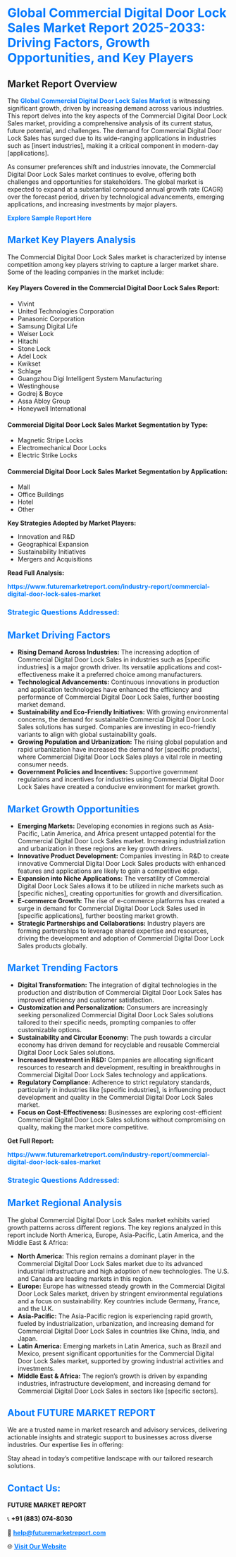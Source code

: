 <h1 style="color: #007BFF;">Global Commercial Digital Door Lock Sales Market Report 2025-2033: Driving Factors, Growth Opportunities, and Key Players</h1>

<section id="overview">
<h2>Market Report Overview</h2>
<p>The <a href="https://www.futuremarketreport.com/industry-report/commercial-digital-door-lock-sales-market" style="color: #007BFF; text-decoration: none;"><strong>Global Commercial Digital Door Lock Sales Market</strong></a> is witnessing significant growth, driven by increasing demand across various industries. This report delves into the key aspects of the Commercial Digital Door Lock Sales market, providing a comprehensive analysis of its current status, future potential, and challenges. The demand for Commercial Digital Door Lock Sales has surged due to its wide-ranging applications in industries such as [insert industries], making it a critical component in modern-day [applications].</p>
<p>As consumer preferences shift and industries innovate, the Commercial Digital Door Lock Sales market continues to evolve, offering both challenges and opportunities for stakeholders. The global market is expected to expand at a substantial compound annual growth rate (CAGR) over the forecast period, driven by technological advancements, emerging applications, and increasing investments by major players.</p>
</section>

<section id="overview">
<p><a href="https://www.futuremarketreport.com/request-sample/reportId=108888" style="color: #007BFF; text-decoration: none;"><strong>Explore Sample Report Here</strong></a></p>
</section>

<section id="key-players">
<h2 style="color: #007BFF;">Market Key Players Analysis</h2>
<p>The Commercial Digital Door Lock Sales market is characterized by intense competition among key players striving to capture a larger market share. Some of the leading companies in the market include:</p>
<h4>Key Players Covered in the Commercial Digital Door Lock Sales Report:</h4>
<ul><li>Vivint</li><li>United Technologies Corporation</li><li>Panasonic Corporation</li><li>Samsung Digital Life</li><li>Weiser Lock</li><li>Hitachi</li><li>Stone Lock</li><li>Adel Lock</li><li>Kwikset</li><li>Schlage</li><li>Guangzhou Digi Intelligent System Manufacturing</li><li>Westinghouse</li><li>Godrej &amp; Boyce</li><li>Assa Abloy Group</li><li>Honeywell International</li></ul>
<h4>Commercial Digital Door Lock Sales Market Segmentation by Type:</h4>
<ul><li>Magnetic Stripe Locks</li><li>Electromechanical Door Locks</li><li>Electric Strike Locks</li></ul>

<h4>Commercial Digital Door Lock Sales Market Segmentation by Application:</h4>
<ul><li>Mall</li><li>Office Buildings</li><li>Hotel</li><li>Other</li></ul>
<p><strong>Key Strategies Adopted by Market Players:</strong></p>
<ul>
<li>Innovation and R&D</li>
<li>Geographical Expansion</li>
<li>Sustainability Initiatives</li>
<li>Mergers and Acquisitions</li>
</ul>
</section>

<section>
<p><strong>Read Full Analysis: </strong></p><a href="https://www.futuremarketreport.com/industry-report/commercial-digital-door-lock-sales-market" style="color: #007BFF; text-decoration: none;"><strong>https://www.futuremarketreport.com/industry-report/commercial-digital-door-lock-sales-market</strong></a>
<h3 style="color: #007BFF;">Strategic Questions Addressed:</h3>
</section>

<section id="driving-factors">
<h2 style="color: #007BFF;">Market Driving Factors</h2>
<ul>
<li><strong>Rising Demand Across Industries:</strong> The increasing adoption of Commercial Digital Door Lock Sales in industries such as [specific industries] is a major growth driver. Its versatile applications and cost-effectiveness make it a preferred choice among manufacturers.</li>
<li><strong>Technological Advancements:</strong> Continuous innovations in production and application technologies have enhanced the efficiency and performance of Commercial Digital Door Lock Sales, further boosting market demand.</li>
<li><strong>Sustainability and Eco-Friendly Initiatives:</strong> With growing environmental concerns, the demand for sustainable Commercial Digital Door Lock Sales solutions has surged. Companies are investing in eco-friendly variants to align with global sustainability goals.</li>
<li><strong>Growing Population and Urbanization:</strong> The rising global population and rapid urbanization have increased the demand for [specific products], where Commercial Digital Door Lock Sales plays a vital role in meeting consumer needs.</li>
<li><strong>Government Policies and Incentives:</strong> Supportive government regulations and incentives for industries using Commercial Digital Door Lock Sales have created a conducive environment for market growth.</li>
</ul>
</section>

<section id="growth-opportunities">
<h2 style="color: #007BFF;">Market Growth Opportunities</h2>
<ul>
<li><strong>Emerging Markets:</strong> Developing economies in regions such as Asia-Pacific, Latin America, and Africa present untapped potential for the Commercial Digital Door Lock Sales market. Increasing industrialization and urbanization in these regions are key growth drivers.</li>
<li><strong>Innovative Product Development:</strong> Companies investing in R&D to create innovative Commercial Digital Door Lock Sales products with enhanced features and applications are likely to gain a competitive edge.</li>
<li><strong>Expansion into Niche Applications:</strong> The versatility of Commercial Digital Door Lock Sales allows it to be utilized in niche markets such as [specific niches], creating opportunities for growth and diversification.</li>
<li><strong>E-commerce Growth:</strong> The rise of e-commerce platforms has created a surge in demand for Commercial Digital Door Lock Sales used in [specific applications], further boosting market growth.</li>
<li><strong>Strategic Partnerships and Collaborations:</strong> Industry players are forming partnerships to leverage shared expertise and resources, driving the development and adoption of Commercial Digital Door Lock Sales products globally.</li>
</ul>
</section>

<section id="trending-factors">
<h2 style="color: #007BFF;">Market Trending Factors</h2>
<ul>
<li><strong>Digital Transformation:</strong> The integration of digital technologies in the production and distribution of Commercial Digital Door Lock Sales has improved efficiency and customer satisfaction.</li>
<li><strong>Customization and Personalization:</strong> Consumers are increasingly seeking personalized Commercial Digital Door Lock Sales solutions tailored to their specific needs, prompting companies to offer customizable options.</li>
<li><strong>Sustainability and Circular Economy:</strong> The push towards a circular economy has driven demand for recyclable and reusable Commercial Digital Door Lock Sales solutions.</li>
<li><strong>Increased Investment in R&D:</strong> Companies are allocating significant resources to research and development, resulting in breakthroughs in Commercial Digital Door Lock Sales technology and applications.</li>
<li><strong>Regulatory Compliance:</strong> Adherence to strict regulatory standards, particularly in industries like [specific industries], is influencing product development and quality in the Commercial Digital Door Lock Sales market.</li>
<li><strong>Focus on Cost-Effectiveness:</strong> Businesses are exploring cost-efficient Commercial Digital Door Lock Sales solutions without compromising on quality, making the market more competitive.</li>
</ul>
</section>

<section>
<p><strong>Get Full Report: </strong></p><a href="https://www.futuremarketreport.com/industry-report/commercial-digital-door-lock-sales-market" style="color: #007BFF; text-decoration: none;"><strong>https://www.futuremarketreport.com/industry-report/commercial-digital-door-lock-sales-market</strong></a>
<h3 style="color: #007BFF;">Strategic Questions Addressed:</h3>
</section>


<section id="regional-analysis">
<h2 style="color: #007BFF;">Market Regional Analysis</h2>
<p>The global Commercial Digital Door Lock Sales market exhibits varied growth patterns across different regions. The key regions analyzed in this report include North America, Europe, Asia-Pacific, Latin America, and the Middle East & Africa:</p>
<ul>
<li><strong>North America:</strong> This region remains a dominant player in the Commercial Digital Door Lock Sales market due to its advanced industrial infrastructure and high adoption of new technologies. The U.S. and Canada are leading markets in this region.</li>
<li><strong>Europe:</strong> Europe has witnessed steady growth in the Commercial Digital Door Lock Sales market, driven by stringent environmental regulations and a focus on sustainability. Key countries include Germany, France, and the U.K.</li>
<li><strong>Asia-Pacific:</strong> The Asia-Pacific region is experiencing rapid growth, fueled by industrialization, urbanization, and increasing demand for Commercial Digital Door Lock Sales in countries like China, India, and Japan.</li>
<li><strong>Latin America:</strong> Emerging markets in Latin America, such as Brazil and Mexico, present significant opportunities for the Commercial Digital Door Lock Sales market, supported by growing industrial activities and investments.</li>
<li><strong>Middle East & Africa:</strong> The region’s growth is driven by expanding industries, infrastructure development, and increasing demand for Commercial Digital Door Lock Sales in sectors like [specific sectors].</li>
</ul>
</section>

<footer>
<h2 style="color: #007BFF;">About FUTURE MARKET REPORT</h2>
<p>We are a trusted name in market research and advisory services, delivering actionable insights and strategic support to businesses across diverse industries. Our expertise lies in offering:</p>

<p>Stay ahead in today’s competitive landscape with our tailored research solutions.</p>

<h2 style="color: #007BFF;">Contact Us:</h2>
<p><strong>FUTURE MARKET REPORT</strong></p>
<p>📞 <strong>+91 (883) 074-8030</strong></p>
<p>📧 <strong><a href="mailto:help@futuremarketreport.com" style="color: #007BFF;">help@futuremarketreport.com</a></strong></p>
<p>🌐 <strong><a href="https://www.futuremarketreport.com/" style="color: #007BFF;">Visit Our Website</a></strong></p>
</footer>